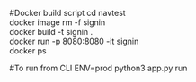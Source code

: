 #Docker build script
cd navtest <br/>
docker image rm -f signin <br/>
docker build -t signin . <br/>
docker run -p 8080:8080 -it signin <br/>
docker ps <br/>

#To run from CLI
ENV=prod python3 app.py run

